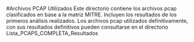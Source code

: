 #Archivos PCAP Utilizados
Este directorio contiene los archivos pcap clasificados en base a la matriz MITRE.
Incluyen los resultados de los primeros análisis realizados.
Los archivos pcap utilizados definitivamente, con sus resultados definitivos pueden consultarse en el directorio Lista_PCAPS_COMPLETA_Resultados 
